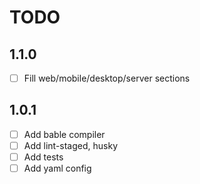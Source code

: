 # TODO

## 1.1.0

- [ ] Fill web/mobile/desktop/server sections

## 1.0.1

- [ ] Add bable compiler
- [ ] Add lint-staged, husky
- [ ] Add tests
- [ ] Add yaml config
